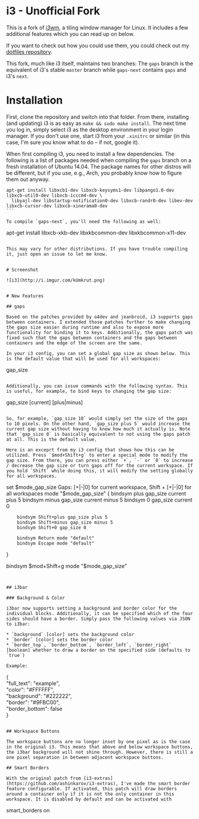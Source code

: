 # i3 - Unofficial Fork

This is a fork of [i3wm](http://www.i3wm.org), a tiling window manager for Linux. It includes a few additional features which you can read up on below.

If you want to check out how you could use them, you could check out my [dotfiles repository](https://www.github.com/Airblader/dotfiles).

This fork, much like i3 itself, maintains two branches: The `gaps` branch is the equivalent of i3's stable `master` branch while `gaps-next` contains `gaps` and i3's `next`.


# Installation

First, clone the repository and switch into that folder. From there, installing (and updating) i3 is as easy as `make && sudo make install`. The next time you log in, simply select i3 as the desktop environment in your login manager. If you don't use one, start i3 from your `.xinitrc` or similar (in this case, I'm sure you know what to do – if not, google it).

When first compiling i3, you need to install a few dependencies. The following is a list of packages needed when compiling the `gaps` branch on a fresh installation of Ubuntu 14.04. The package names for other distros will be different, but if you use, e.g., Arch, you probably know how to figure them out anyway.


````
apt-get install libxcb1-dev libxcb-keysyms1-dev libpango1.0-dev libxcb-util0-dev libxcb-icccm4-dev \
  libyajl-dev libstartup-notification0-dev libxcb-randr0-dev libev-dev libxcb-cursor-dev libxcb-xinerama0-dev
```

To compile `gaps-next`, you'll need the following as well:

````
apt-get install libxcb-xkb-dev libxkbcommon-dev libxkbcommon-x11-dev
```

This may vary for other distributions. If you have trouble compiling it, just open an issue to let me know.


# Screenshot

![i3](http://i.imgur.com/kUmkrut.png)


# New Features

## gaps

Based on the patches provided by o4dev and jeanbroid, i3 supports gaps between containers. I extended those patches further to make changing the gaps size easier during runtime and also to expose more functionality for binding it to keys. Additionally, the gaps patch was fixed such that the gaps between containers and the gaps between containers and the edge of the screen are the same.

In your i3 config, you can set a global gap size as shown below. This is the default value that will be used for all workspaces:

````
gap_size <px>
```

Additionally, you can issue commands with the following syntax. This is useful, for example, to bind keys to changing the gap size:

````
gap_size [current] [plus|minus] <px>
```

So, for example, `gap_size 10` would simply set the size of the gaps to 10 pixels. On the other hand, `gap_size plus 5` would increase the current gap size without having to know how much it actually is. Note that `gap_size 0` is basically equivalent to not using the gaps patch at all. This is the default value.

Here is an exceprt from my i3 config that shows how this can be utilized. Press `$mod+Shift+g` to enter a special mode to modify the gap size. From there, you can press either `+`, `-` or `0` to increase / decrease the gap size or turn gaps off for the current workspace. If you hold `Shift` while doing this, it will modify the setting globally for all workspaces.

````
set $mode_gap_size Gaps: [+|-|0] for current workspace, Shift + [+|-|0] for all workspaces
mode "$mode_gap_size" {
        bindsym plus gap_size current plus 5
        bindsym minus gap_size current minus 5
        bindsym 0 gap_size current 0

        bindsym Shift+plus gap_size plus 5
        bindsym Shift+minus gap_size minus 5
        bindsym Shift+0 gap_size 0

        bindsym Return mode "default"
        bindsym Escape mode "default"
}

bindsym $mod+Shift+g mode "$mode_gap_size"
```


## i3bar

### Background & Color

i3bar now supports setting a background and border color for the individual blocks. Additionally, it can be specified which of the four sides should have a border. Simply pass the following values via JSON to i3bar:

* `background` [color] sets the background color
* `border` [color] sets the border color
* `border_top`, `border_bottom`, `border_left`, `border_right` [boolean] whether to draw a border on the specified side (defaults to `true`)

Example:

````
{ \
  "full_text": "example", \
  "color": "\#FFFFFF", \
  "background": "\#222222", \
  "border": "\#9FBC00", \
  "border_bottom": false \
}
```

## Workspace Buttons

The workspace buttons are no longer inset by one pixel as is the case in the original i3. This means that above and below workspace buttons, the i3bar background will not shine through. However, there is still a one pixel separation in between adjacent workspace buttons.

## Smart Borders

With the original patch from [i3-extras](https://github.com/ashinkarov/i3-extras), I've made the smart border feature configurable. If activated, this patch will draw borders around a container only if it is not the only container in this workspace. It is disabled by default and can be activated with

````
smart_borders on
```
